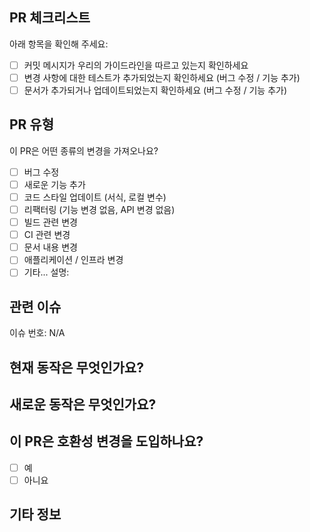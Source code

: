 <!-- markdownlint-disable -->

## PR 체크리스트

아래 항목을 확인해 주세요:

- [ ] 커밋 메시지가 우리의 가이드라인을 따르고 있는지 확인하세요
- [ ] 변경 사항에 대한 테스트가 추가되었는지 확인하세요 (버그 수정 / 기능 추가)
- [ ] 문서가 추가되거나 업데이트되었는지 확인하세요 (버그 수정 / 기능 추가)

## PR 유형

이 PR은 어떤 종류의 변경을 가져오나요?

<!-- 이 PR에 해당하는 것을 "x"로 표시하세요. -->

- [ ] 버그 수정
- [ ] 새로운 기능 추가
- [ ] 코드 스타일 업데이트 (서식, 로컬 변수)
- [ ] 리팩터링 (기능 변경 없음, API 변경 없음)
- [ ] 빌드 관련 변경
- [ ] CI 관련 변경
- [ ] 문서 내용 변경
- [ ] 애플리케이션 / 인프라 변경
- [ ] 기타... 설명:

## 관련 이슈

<!-- 관련된 이슈에 링크하세요. -->

이슈 번호: N/A

## 현재 동작은 무엇인가요?

## 새로운 동작은 무엇인가요?

## 이 PR은 호환성 변경을 도입하나요?

- [ ] 예
- [ ] 아니요

<!-- 이 PR에 호환성 변경이 포함되어 있다면, 기존 응용 프로그램에 대한 영향과 마이그레이션 경로를 아래에 설명해 주세요. -->

## 기타 정보
